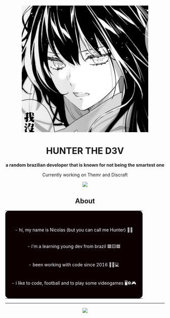 <p align="center">
  <img src="images/hunter.png" width="400" height="400">
</p>

<h1 align="center">HUNTER THE D3V</h1>

<p align="center"><b>a random brazilian developer that is known for not being the smartest one</b></p>

<p align="center">
  Currently working on Themr and Discraft
</p>

<p align="center">
  <a href="https://discord.gg/ATVkfsXbe6">
    <img src="https://img.shields.io/discord/773352845738115102?color=5865F2&logo=discord&logoColor=white">
  </a>
</p>

<h2 align="center">About</h2>

<table align="center" width="90%">
  <tr>
    <td align="center" bgcolor="#0d0000" style="color: white; border-radius: 12px; padding: 20px;">
      <p>
        <br> - hi, my name is Nicolas (but you can call me Hunter) 👋🎩 <br><br>
        <br> - i'm a learning young dev from brazil 🟩🟨🟦 <br><br>
        <br> - been working with code since 2016 👨‍💻💻 <br><br>
        <br> - i like to code, football and to play some videogames 🖥⚽🎮
      </p>
    </td>
  </tr>
</table>

<hr>

<p align="center">
  <a href="https://discord.com/users/786623348435976213">
    <img src="https://lanyard.cnrad.dev/api/786623348435976213?hideDiscrim=true&showDisplayName=true&borderRadius=&bg=0d0000">
  </a>
</p>

